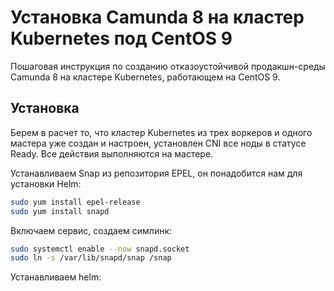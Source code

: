 
# Установка Camunda 8 на кластер Kubernetes под CentOS 9

Пошаговая инструкция по созданию отказоустойчивой продакшн-среды Camunda 8 на кластере Kubernetes, работающем на CentOS 9.

## Установка
Берем в расчет то, что кластер Kubernetes из трех воркеров и одного мастера уже создан и настроен, установлен CNI все ноды в статусе Ready. Все действия выполняются на мастере.

Устанавливаем Snap из репозитория EPEL, он понадобится нам для установки Helm:

```bash
sudo yum install epel-release
sudo yum install snapd
```
Включаем сервис, создаем симлинк:
```bash
sudo systemctl enable --now snapd.socket
sudo ln -s /var/lib/snapd/snap /snap
````

Устанавливаем helm:






